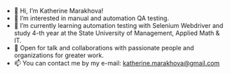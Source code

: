 - 👋 Hi, I’m Katherine Marakhova!
- 👀 I’m interested in manual and automation QA testing.
- 🌱 I’m currently learning automation testing with Selenium Webdriver and study 4-th year at the State University of Management, Applied Math & IT.
- 💞️ Open for talk and collaborations with passionate people and organizations for greater work.
- 📫 You can contact me by my e-mail: katherine.marakhova@gmail.com
